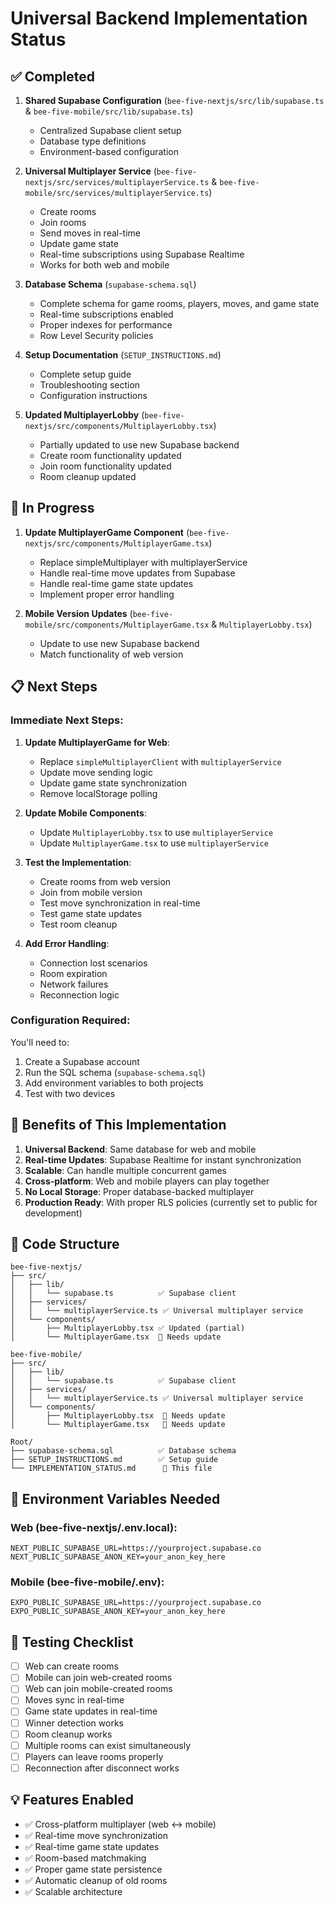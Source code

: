 # Universal Backend Implementation Status

## ✅ Completed

1. **Shared Supabase Configuration** (`bee-five-nextjs/src/lib/supabase.ts` & `bee-five-mobile/src/lib/supabase.ts`)
   - Centralized Supabase client setup
   - Database type definitions
   - Environment-based configuration

2. **Universal Multiplayer Service** (`bee-five-nextjs/src/services/multiplayerService.ts` & `bee-five-mobile/src/services/multiplayerService.ts`)
   - Create rooms
   - Join rooms
   - Send moves in real-time
   - Update game state
   - Real-time subscriptions using Supabase Realtime
   - Works for both web and mobile

3. **Database Schema** (`supabase-schema.sql`)
   - Complete schema for game rooms, players, moves, and game state
   - Real-time subscriptions enabled
   - Proper indexes for performance
   - Row Level Security policies

4. **Setup Documentation** (`SETUP_INSTRUCTIONS.md`)
   - Complete setup guide
   - Troubleshooting section
   - Configuration instructions

5. **Updated MultiplayerLobby** (`bee-five-nextjs/src/components/MultiplayerLobby.tsx`)
   - Partially updated to use new Supabase backend
   - Create room functionality updated
   - Join room functionality updated
   - Room cleanup updated

## 🔄 In Progress

1. **Update MultiplayerGame Component** (`bee-five-nextjs/src/components/MultiplayerGame.tsx`)
   - Replace simpleMultiplayer with multiplayerService
   - Handle real-time move updates from Supabase
   - Handle real-time game state updates
   - Implement proper error handling

2. **Mobile Version Updates** (`bee-five-mobile/src/components/MultiplayerGame.tsx` & `MultiplayerLobby.tsx`)
   - Update to use new Supabase backend
   - Match functionality of web version

## 📋 Next Steps

### Immediate Next Steps:

1. **Update MultiplayerGame for Web**:
   - Replace `simpleMultiplayerClient` with `multiplayerService`
   - Update move sending logic
   - Update game state synchronization
   - Remove localStorage polling

2. **Update Mobile Components**:
   - Update `MultiplayerLobby.tsx` to use `multiplayerService`
   - Update `MultiplayerGame.tsx` to use `multiplayerService`

3. **Test the Implementation**:
   - Create rooms from web version
   - Join from mobile version
   - Test move synchronization in real-time
   - Test game state updates
   - Test room cleanup

4. **Add Error Handling**:
   - Connection lost scenarios
   - Room expiration
   - Network failures
   - Reconnection logic

### Configuration Required:

You'll need to:
1. Create a Supabase account
2. Run the SQL schema (`supabase-schema.sql`)
3. Add environment variables to both projects
4. Test with two devices

## 🎯 Benefits of This Implementation

1. **Universal Backend**: Same database for web and mobile
2. **Real-time Updates**: Supabase Realtime for instant synchronization
3. **Scalable**: Can handle multiple concurrent games
4. **Cross-platform**: Web and mobile players can play together
5. **No Local Storage**: Proper database-backed multiplayer
6. **Production Ready**: With proper RLS policies (currently set to public for development)

## 📝 Code Structure

```
bee-five-nextjs/
├── src/
│   ├── lib/
│   │   └── supabase.ts          ✅ Supabase client
│   ├── services/
│   │   └── multiplayerService.ts ✅ Universal multiplayer service
│   └── components/
│       ├── MultiplayerLobby.tsx ✅ Updated (partial)
│       └── MultiplayerGame.tsx  🔄 Needs update

bee-five-mobile/
├── src/
│   ├── lib/
│   │   └── supabase.ts          ✅ Supabase client
│   ├── services/
│   │   └── multiplayerService.ts ✅ Universal multiplayer service
│   └── components/
│       ├── MultiplayerLobby.tsx  🔄 Needs update
│       └── MultiplayerGame.tsx   🔄 Needs update

Root/
├── supabase-schema.sql          ✅ Database schema
├── SETUP_INSTRUCTIONS.md        ✅ Setup guide
└── IMPLEMENTATION_STATUS.md      📄 This file
```

## 🔧 Environment Variables Needed

### Web (bee-five-nextjs/.env.local):
```
NEXT_PUBLIC_SUPABASE_URL=https://yourproject.supabase.co
NEXT_PUBLIC_SUPABASE_ANON_KEY=your_anon_key_here
```

### Mobile (bee-five-mobile/.env):
```
EXPO_PUBLIC_SUPABASE_URL=https://yourproject.supabase.co
EXPO_PUBLIC_SUPABASE_ANON_KEY=your_anon_key_here
```

## 🚀 Testing Checklist

- [ ] Web can create rooms
- [ ] Mobile can join web-created rooms
- [ ] Web can join mobile-created rooms
- [ ] Moves sync in real-time
- [ ] Game state updates in real-time
- [ ] Winner detection works
- [ ] Room cleanup works
- [ ] Multiple rooms can exist simultaneously
- [ ] Players can leave rooms properly
- [ ] Reconnection after disconnect works

## 💡 Features Enabled

- ✅ Cross-platform multiplayer (web ↔ mobile)
- ✅ Real-time move synchronization
- ✅ Real-time game state updates
- ✅ Room-based matchmaking
- ✅ Proper game state persistence
- ✅ Automatic cleanup of old rooms
- ✅ Scalable architecture



